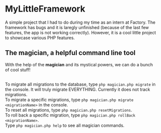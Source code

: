 # MyLittleFramework

A simple project that I had to do during my time as an intern at Factory.
The framework has bugs and it is laregly unfinished (because of the last few features, the app is not working correctly).
However, it is a cool little project to showcase various PHP features.

## The magician, a helpful command line tool
With the help of the <b>magician</b> and its mystical powers, we can do a bunch of cool stuff!<br /><br />

To migrate all migrations to the database, type `php magician.php migrate` in the console. It will truly migrate EVERYTHING. Currently it does not track migrations.<br />
To migrate a specific migrations, type `php magician.php migrate <migrationName>` in the console.<br />
To reset all migrations, type `php magician.php resetMigrations`.<br />
To roll back a specific migration, type `php magician.php rollBack <migrationName>`.<br />
Type `php magician.php help` to see all magician commands.
